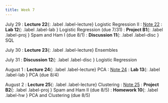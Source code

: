 ```yaml
---
title: Week 7
---
```


July 29
: **Lecture 22**{: .label .label-lecture} Logistic Regression II
    : [Note 22](https://ds100.org/course-notes/logistic_regression_2/logistic_reg_2.html)
: **Lab 12**{: .label .label-lab } Logistic Regression (due 7/31)
: **Project B1**{: .label .label-proj } Spam and Ham I (due 8/1)
: **Discussion 11**{: .label .label-disc } SQL

July 30
: **Lecture 23**{: .label .label-lecture} Ensembles

July 31
: **Discussion 12**{: .label .label-disc } Logistic Regression

August 1
: **Lecture 24**{: .label .label-lecture} PCA
    : [Note 24](https://ds100.org/course-notes/pca_1/pca_1.html)
: **Lab 13**{: .label .label-lab } PCA (due 8/4)

August 2
: **Lecture 25**{: .label .label-lecture} Clustering
    : [Note 25](https://ds100.org/course-notes/clustering/clustering.html)
: **Project B2**{: .label .label-proj } Spam and Ham II (due 8/5)
: **Homework 10**{: .label .label-hw } PCA and Clustering (due 8/5)